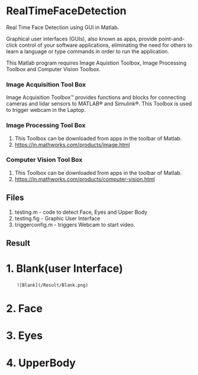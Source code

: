 # RealTimeFaceDetection
Real Time Face Detection using GUI in Matlab.

 Graphical user interfaces (GUIs), also known as apps, provide point-and-click control of your software applications, eliminating the need for others to learn a language or type commands in order to run the application.
 
 This Matlab program requires Image Aquistion Toolbox,  Image Processing Toolbox and Computer Vision Toolbox.
 ### Image Acquisition Tool Box
   Image Acquisition Toolbox™ provides functions and blocks for connecting cameras and lidar sensors to MATLAB® and Simulink®.
   This Toolbox is used to trigger webcam in the Laptop.
 ### Image Processing Tool Box
  1. This Toolbox can be downloaded from apps in the toolbar of Matlab.
  2. https://in.mathworks.com/products/image.html
 ### Computer Vision Tool Box
  1. This Toolbox can be downloaded from apps in the toolbar of Matlab.
  2. https://in.mathworks.com/products/computer-vision.html
  
##  Files
   1. testing.m - code to detect Face, Eyes and Upper Body 
   2. testing.fig - Graphic User Interface
   3. triggerconfig.m - triggers Webcam to start video.
   
## Result
   # 1. Blank(user Interface)
        ![Blank](/Result/Blank.png)
   # 2. Face
   
   # 3. Eyes
   
   # 4. UpperBody
      

   
